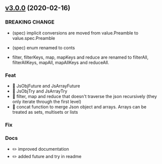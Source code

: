 <a name="v3.0.1"></a>
## [v3.0.0](https://github.com/imrafaelmerino/json-scala-values/releases/tag/v3.0.1) (2020-02-16)

### BREAKING CHANGE
* (spec) implicit conversions are moved from value.Preamble to value.spec.Preamble

* (spec) enum renamed to conts 

* filter, filterKeys, map, mapKeys and reduce are renamed to filterAll, filterAllKeys, mapAll, mapAllKeys and reduceAll.

### Feat
* 🎸 JsObjFuture and JsArrayFuture 
* 🎸 JsObjTry and JsArrayTry
* 🎸 filter, map and reduce that doesn't traverse the json recursively (they only iterate through the first level)
* 🎸 concat function to merge Json object and arrays. Arrays can be treated as sets, multisets or lists

### Fix

### Docs
* ✏️ improved documentation 
* ✏️ added future and try in readme 
